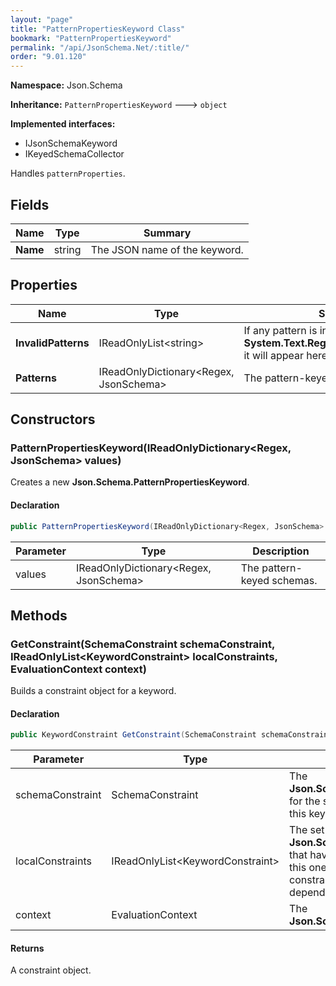 ```yaml
---
layout: "page"
title: "PatternPropertiesKeyword Class"
bookmark: "PatternPropertiesKeyword"
permalink: "/api/JsonSchema.Net/:title/"
order: "9.01.120"
---
```

**Namespace:** Json.Schema

**Inheritance:**
`PatternPropertiesKeyword`
 🡒 
`object`

**Implemented interfaces:**

- IJsonSchemaKeyword
- IKeyedSchemaCollector

Handles `patternProperties`.

## Fields

| Name | Type | Summary |
|---|---|---|
| **Name** | string | The JSON name of the keyword. |

## Properties

| Name | Type | Summary |
|---|---|---|
| **InvalidPatterns** | IReadOnlyList\<string\> | If any pattern is invalid or unsupported by **System.Text.RegularExpressions.Regex**, it will appear here. |
| **Patterns** | IReadOnlyDictionary\<Regex, JsonSchema\> | The pattern-keyed schemas. |

## Constructors

### PatternPropertiesKeyword(IReadOnlyDictionary\<Regex, JsonSchema\> values)

Creates a new **Json.Schema.PatternPropertiesKeyword**.

#### Declaration

```c#
public PatternPropertiesKeyword(IReadOnlyDictionary<Regex, JsonSchema> values)
```

| Parameter | Type | Description |
|---|---|---|
| values | IReadOnlyDictionary\<Regex, JsonSchema\> | The pattern-keyed schemas. |


## Methods

### GetConstraint(SchemaConstraint schemaConstraint, IReadOnlyList\<KeywordConstraint\> localConstraints, EvaluationContext context)

Builds a constraint object for a keyword.

#### Declaration

```c#
public KeywordConstraint GetConstraint(SchemaConstraint schemaConstraint, IReadOnlyList<KeywordConstraint> localConstraints, EvaluationContext context)
```

| Parameter | Type | Description |
|---|---|---|
| schemaConstraint | SchemaConstraint | The **Json.Schema.SchemaConstraint** for the schema object that houses this keyword. |
| localConstraints | IReadOnlyList\<KeywordConstraint\> | The set of other **Json.Schema.KeywordConstraint**s that have been processed prior to this one. Will contain the constraints for keyword dependencies. |
| context | EvaluationContext | The **Json.Schema.EvaluationContext**. |


#### Returns

A constraint object.

